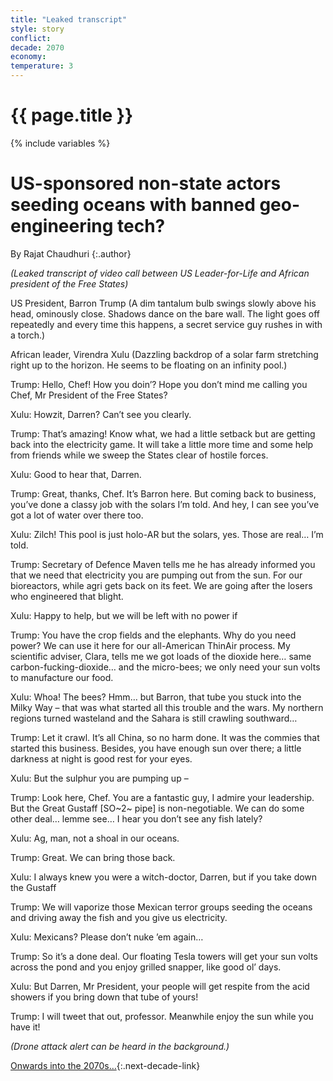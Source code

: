 ```yaml
---
title: "Leaked transcript"
style: story
conflict: 
decade: 2070
economy: 
temperature: 3
---
```


<h1>{{ page.title }}</h1>

{% include variables %}
# US-sponsored non-state actors seeding oceans with banned geo-engineering tech?

By Rajat Chaudhuri
{:.author}

*(Leaked transcript of video call between US Leader-for-Life and African president of the Free States)*

US President, Barron Trump (A dim tantalum bulb swings slowly above his head, ominously close. Shadows dance on the bare wall. The light goes off repeatedly and every time this happens, a secret service guy rushes in with a torch.)

African leader, Virendra Xulu (Dazzling backdrop of a solar farm stretching right up to the horizon. He seems to be floating on an infinity pool.)

Trump: Hello, Chef! How you doin’? Hope you don’t mind me calling you Chef, Mr President of the Free States?

Xulu: Howzit, Darren? Can’t see you clearly.

Trump: That’s amazing! Know what, we had a little setback but are getting back into the electricity game. It will take a little more time and some help from friends while we sweep the States clear of hostile forces.

Xulu: Good to hear that, Darren.

Trump: Great, thanks, Chef. It’s Barron here. But coming back to business, you’ve done a classy job with the solars I’m told. And hey, I can see you’ve got a lot of water over there too.

Xulu: Zilch! This pool is just holo-AR but the solars, yes. Those are real… I’m told.

Trump: Secretary of Defence Maven tells me he has already informed you that we need that electricity you are pumping out from the sun. For our bioreactors, while agri gets back on its feet. We are going after the losers who engineered that blight.

Xulu: Happy to help, but we will be left with no power if

Trump: You have the crop fields and the elephants. Why do you need power? We can use it here for our all-American ThinAir process. My scientific adviser, Clara, tells me we got loads of the dioxide here… same carbon-fucking-dioxide… and the micro-bees; we only need your sun volts to manufacture our food.

Xulu: Whoa! The bees? Hmm… but Barron, that tube you stuck into the Milky Way – that was what started all this trouble and the wars. My northern regions turned wasteland and the Sahara is still crawling southward…

Trump: Let it crawl. It’s all China, so no harm done. It was the commies that started this business. Besides, you have enough sun over there; a little darkness at night is good rest for your eyes.

Xulu: But the sulphur you are pumping up –

Trump: Look here, Chef. You are a fantastic guy, I admire your leadership. But the Great Gustaff [SO~2~ pipe] is non-negotiable. We can do some other deal… lemme see… I hear you don’t see any fish lately?

Xulu: Ag, man, not a shoal in our oceans.

Trump: Great. We can bring those back.

Xulu: I always knew you were a witch-doctor, Darren, but if you take down the Gustaff

Trump: We will vaporize those Mexican terror groups seeding the oceans and driving away the fish and you give us electricity.

Xulu: Mexicans? Please don’t nuke ’em again…

Trump: So it’s a done deal. Our floating Tesla towers will get your sun volts across the pond and you enjoy grilled snapper, like good ol’ days.

Xulu: But Darren, Mr President, your people will get respite from the acid showers if you bring down that tube of yours!

Trump: I will tweet that out, professor. Meanwhile enjoy the sun while you have it!

*(Drone attack alert can be heard in the background.)*

[Onwards into the 2070s…](chapter_post-war-devastation.html){:.next-decade-link}
